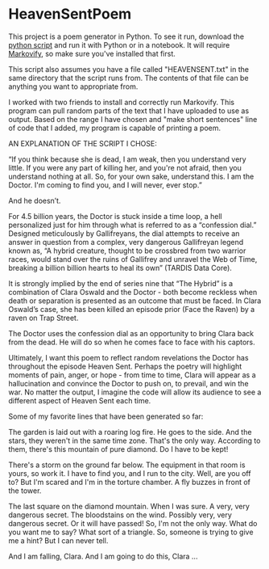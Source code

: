# HeavenSentPoem

This project is a poem generator in Python. To see it run, download the [python script](frankpoem.py) and run it with Python or in a notebook. It will require [Markovify](https://github.com/jsvine/markovify), so make sure you've installed that first. 

This script also assumes you have a file called "HEAVENSENT.txt" in the same directory that the script runs from. The contents of that file can be anything you want to appropriate from. 

I worked with two friends to install and correctly run Markovify.  This program can pull random parts of the text that I have uploaded to use as output. Based on the range I have chosen and "make short sentences" line of code that I added, my program is capable of printing a poem. 

AN EXPLANATION OF THE SCRIPT I CHOSE:

“If you think because she is dead, I am weak, then you understand very little. If you were any part of killing her, and you're not afraid, then you understand nothing at all. So, for your own sake, understand this. I am the Doctor. I'm coming to find you, and I will never, ever stop.”

And he doesn’t. 

For 4.5 billion years, the Doctor is stuck inside a time loop, a hell personalized just for him through what is referred to as a “confession dial.”  Designed meticulously by Gallifreyans, the dial attempts to receive an answer in question from a complex, very dangerous Gallifreyan legend known as, “A hybrid creature, thought to be crossbred from two warrior races, would stand over the ruins of Gallifrey and unravel the Web of Time, breaking a billion billion hearts to heal its own” (TARDIS Data Core). 

It is strongly implied by the end of series nine that “The Hybrid” is a combination of Clara Oswald and the Doctor -  both become reckless when death or separation is presented as an outcome that must be faced.  In Clara Oswald’s case, she has been killed an episode prior (Face the Raven) by a raven on Trap Street.  

The Doctor uses the confession dial as an opportunity to bring Clara back from the dead.  He will do so when he comes face to face with his captors. 

Ultimately, I want this poem to reflect random revelations the Doctor has throughout the episode Heaven Sent.  Perhaps the poetry will highlight moments of pain, anger, or hope - from time to time, Clara will appear as a hallucination and convince the Doctor to push on, to prevail, and win the war.  No matter the output, I imagine the code will allow its audience to see a different aspect of Heaven Sent each time. 

Some of my favorite lines that have been generated so far:

The garden is laid out with a roaring log fire.
He goes to the side.
And the stars, they weren't in the same time zone.
That's the only way.
According to them, there's this mountain of pure diamond.
Do I have to be kept!

There's a storm on the ground far below.
The equipment in that room is yours, so work it.
I have to find you, and I run to the city.
Well, are you off to?
But I'm scared and I'm in the torture chamber.
A fly buzzes in front of the tower.

The last square on the diamond mountain.
When I was sure.
A very, very dangerous secret.
The bloodstains on the wind.
Possibly very, very dangerous secret.
Or it will have passed!
So, I'm not the only way.
What do you want me to say?
What sort of a triangle.
So, someone is trying to give me a hint?
But I can never tell.

And I am falling, Clara.
And I am going to do this, Clara ...






